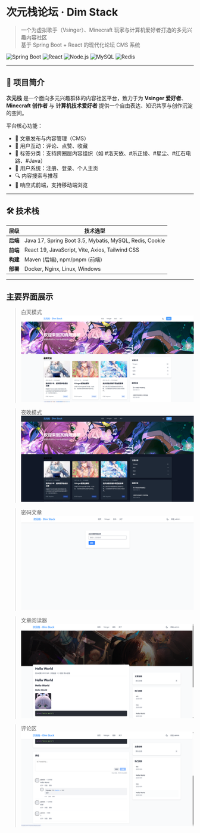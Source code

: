 # 次元栈论坛 · Dim Stack

> 一个为虚拟歌手（Vsinger）、Minecraft 玩家与计算机爱好者打造的多元兴趣内容社区  
> 基于 Spring Boot + React 的现代化论坛 CMS 系统

[//]: # (![License]&#40;https://img.shields.io/badge/license-MIT-blue.svg&#41;)
![Spring Boot](https://img.shields.io/badge/Spring_Boot-3.5-green.svg)
![React](https://img.shields.io/badge/React-19.1.1-%2361DAFB.svg)
![Node.js](https://img.shields.io/badge/Node.js-22.16.0-43853D.svg)
![MySQL](https://img.shields.io/badge/Database-MySQL-4479A1.svg)
![Redis](https://img.shields.io/badge/Database-Redis-DC382D.svg)


---

## 🌟 项目简介

**次元栈** 是一个面向多元兴趣群体的内容社区平台，致力于为 **Vsinger 爱好者**、**Minecraft 创作者** 与 **计算机技术爱好者** 提供一个自由表达、知识共享与创作沉淀的空间。

平台核心功能：
- 📝 文章发布与内容管理（CMS）
- 💬 用户互动：评论、点赞、收藏
- 🔖 标签分类：支持跨圈层内容组织（如 #洛天依、#乐正绫、#星尘、#红石电路、#Java）
- 👥 用户系统：注册、登录、个人主页
- 🔍 内容搜索与推荐
- 📱 响应式前端，支持移动端浏览

---

## 🛠 技术栈

| 层级       | 技术选型                                                    |
|------------|---------------------------------------------------------|
| **后端**   | Java 17, Spring Boot 3.5, Mybatis, MySQL, Redis, Cookie |
| **前端**   | React 19, JavaScript, Vite, Axios, Tailwind CSS         |
| **构建**   | Maven (后端), npm/pnpm (前端)                               |
| **部署**   | Docker, Nginx, Linux, Windows                           |
---

## 主要界面展示
>白天模式
![img.png](./images/index_light.png)

>夜晚模式
![img.png](./images/index_dark.png)

>密码文章
![img.png](./images/passwordarticle.png)

>文章阅读器
![img.png](./images/articleread.png)

>评论区
![img.png](./images/comment.png)